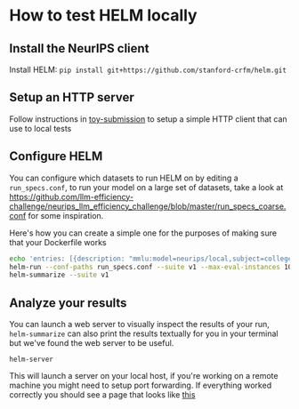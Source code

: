 # How to test HELM locally

## Install the NeurIPS client

Install HELM: `pip install git+https://github.com/stanford-crfm/helm.git`


## Setup an HTTP server

Follow instructions in [toy-submission](/sample-submissions/lit-gpt/) to setup a simple HTTP client that can use to local tests

## Configure HELM

You can configure which datasets to run HELM on by editing a `run_specs.conf`, to run your model on a large set of datasets, take a look at https://github.com/llm-efficiency-challenge/neurips_llm_efficiency_challenge/blob/master/run_specs_coarse.conf for some inspiration.

Here's how you can create a simple one for the purposes of making sure that your Dockerfile works

```bash
echo 'entries: [{description: "mmlu:model=neurips/local,subject=college_computer_science", priority: 4}]' > run_specs.conf
helm-run --conf-paths run_specs.conf --suite v1 --max-eval-instances 10
helm-summarize --suite v1
```

## Analyze your results

You can launch a web server to visually inspect the results of your run, `helm-summarize` can also print the results textually for you in your terminal but we've found the web server to be useful.

```
helm-server
```

This will launch a server on your local host, if you're working on a remote machine you might need to setup port forwarding. If everything worked correctly you should see a page that looks like [this](https://user-images.githubusercontent.com/3282513/249620854-080f4d77-c5fd-4ea4-afa4-cf6a9dceb8c9.png)
